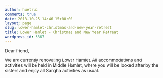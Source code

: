 ```yaml
---
author: huetruc
comments: true
date: 2013-10-25 14:46:15+00:00
layout: page
slug: lower-hamlet-christmas-and-new-year-retreat
title: Lower Hamlet - Christmas and New Year Retreat
wordpress_id: 3367
---
```


Dear friend,

We are currently renovating Lower Hamlet. All accommodations and activities will be held in Middle Hamlet, where you will be looked after by the sisters and enjoy all Sangha activities as usual.




